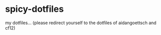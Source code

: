# spicy-dotfiles
my dotfiles... (please redirect yourself to the dotfiles of aidangoettsch and cf12)
